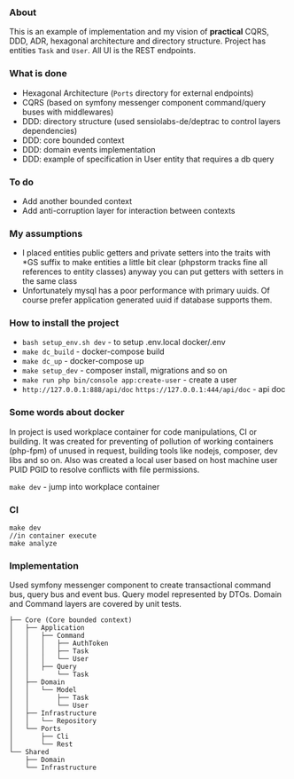 ### About
This is an example of implementation and my vision of **practical** CQRS, DDD, ADR, hexagonal architecture and directory structure.
Project has entities `Task` and `User`.
All UI is the REST endpoints.

### What is done
* Hexagonal Architecture (`Ports` directory for external endpoints)
* CQRS (based on symfony messenger component command/query buses with middlewares)
* DDD: directory structure (used sensiolabs-de/deptrac to control layers dependencies)
* DDD: core bounded context
* DDD: domain events implementation
* DDD: example of specification in User entity that requires a db query

### To do
* Add another bounded context
* Add anti-corruption layer for interaction between contexts

### My assumptions
* I placed entities public getters and private setters into the traits with *GS suffix to make entities a little bit clear (phpstorm tracks fine all references to entity classes) anyway you can put getters with setters in the same class
* Unfortunately mysql has a poor performance with primary uuids. Of course prefer application generated uuid if database supports them.

### How to install the project
* `bash setup_env.sh dev` - to setup .env.local docker/.env
* `make dc_build` - docker-compose build
* `make dc_up` - docker-compose up 
* `make setup_dev` - composer install, migrations and so on
* `make run php bin/console app:create-user` - create a user
* `http://127.0.0.1:888/api/doc` `https://127.0.0.1:444/api/doc` - api doc

### Some words about docker
In project is used workplace container for code manipulations, CI or building. It was created for preventing of pollution
of working containers (php-fpm) of unused in request, building tools like nodejs, composer, dev libs and so on.
Also was created a local user based on host machine user PUID PGID to resolve conflicts with file permissions.

`make dev` - jump into workplace container

### CI
```
make dev
//in container execute
make analyze
```

### Implementation
Used symfony messenger component to create transactional command bus, query bus and event bus.
Query model represented by DTOs. Domain and Command layers are covered by unit tests. 

```
├── Core (Core bounded context)
│   ├── Application
│   │   ├── Command
│   │   │   ├── AuthToken
│   │   │   ├── Task
│   │   │   └── User
│   │   ├── Query
│   │       └── Task
│   ├── Domain
│   │   └── Model
│   │       ├── Task
│   │       └── User
│   ├── Infrastructure
│   │   └── Repository
│   └── Ports
│       ├── Cli
│       └── Rest
└── Shared
    ├── Domain
    └── Infrastructure

```


